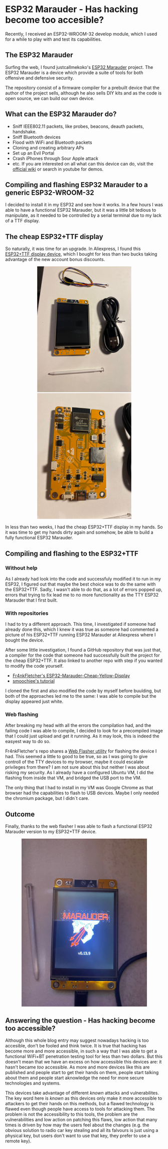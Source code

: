 # ESP32 Marauder - Has hacking become too accesible?
Recently, I received an ESP32-WROOM-32 develop module, which I used for a while to play with and test its capabilities. 

## The ESP32 Marauder
Surfing the web, I found justcallmekoko's [ESP32 Marauder](https://github.com/justcallmekoko/ESP32Marauder) project. The ESP32 Marauder is a device which provide a suite of tools for both offensive and defensive security. 

The repository consist of a firmware compiler for a prebuilt device that the author of the project sells, although he also sells DIY kits and as the code is open source, we can build our own device. 


## What can the ESP32 Marauder do?
- Sniff IEEE802.11 packets, like probes, beacons, deauth packets, handshake.
- Sniff Bluetooth devices
- Flood with WiFi and Bluetooth packets
- Cloning and creating arbitrary APs
- Set up an Evil Portal
- Crash iPhones through Sour Apple attack
- etc.
If you are interested on all what can this device can do, visit the [official wiki](https://github.com/justcallmekoko/ESP32Marauder/wiki) or search in youtube for demos.

## Compiling and flashing ESP32 Marauder to a generic ESP32-WROOM-32
I decided to install it in my ESP32 and see how it works. In a few hours I was able to have a functional ESP32 Marauder, but it was a little bit tedious to manipulate, as it needed to be controlled by a serial terminal due to my lack of a TTF display. 

## The cheap ESP32+TTF display
So naturally, it was time for an upgrade. In Aliexpress, I found this [ESP32+TTF display device](https://www.aliexpress.com/item/1005006604267846.html), which I bought for less than two bucks taking advantage of the new account bonus discounts.
<div align=center>
    <img src="assets/esp32-ttf-1.jpeg" width="300" />
    <img src="assets/esp32-ttf-2.jpeg" width="300" />
</div>

In less than two weeks, I had the cheap ESP32+TTF display in my hands. So it was time to get my hands dirty again and somehow, be able to build a fully functional ESP32 Marauder.

## Compiling and flashing to the ESP32+TTF
### Without help
As I already had look into the code and successfuly modified it to run in my ESP32, I figured out that maybe the best choice was to do the same with the ESP32+TTF. Sadly, I wasn't able to do that, as a lot of errors popped up, errors that trying to fix lead me to no more functionality as the TTY ESP32 Marauder that I first built.

### With repositories
I had to try a different approach. This time, I investigated if someone had already done this, which I knew it was true as someone had commented a picture of his ESP32+TTF running ESP32 Marauder at Aliexpress where I bought the device.

After some little investigation, I found a GitHub repository that was just that, a compiler for the code that someone had successfully built the project for the cheap ESP32+TTF. It also linked to another repo with step if you wanted to modify the code yourself.
- [Fr4nkFletcher's ESP32-Marauder-Cheap-Yellow-Display](https://github.com/Fr4nkFletcher/ESP32-Marauder-Cheap-Yellow-Display)
- [smoochiee's tutorial](https://github.com/smoochiee/MARAUDER-FOR-CYD---CHEAP-YELLOW-DISPLAY)

I cloned the first and also modified the code by myself before buulding, but both of the approaches led me to the same: I was able to compile but the display appeared just white.

### Web flashing
After breaking my head with all the errors the compilation had, and the failing code I was able to compile, I decided to look for a precompiled image that I could just upload and get it running. As it may look, this is indeed the easyest way to do so. 

Fr4nkFletcher's repo shares a [Web Flasher utility](https://fr4nkfletcher.github.io/Adafruit_WebSerial_ESPTool/) for flashing the device I had. This seemed a little to good to be true, so as I was going to give controll of the TTY devices to my browser, maybe it could escalate privileges from there? I am not sure about this but neither I was about risking my security. As I already have a configured Ubuntu VM, I did the flashing from inside that VM, and bridged the USB port to the VM. 

The only thing that I had to install in my VM was Google Chrome as that browser had the capabilities to flash to USB devices. Maybe I only needed the chromium package, but I didn´t care.

## Outcome
Finally, thanks to the web flasher I was able to flash a functional ESP32 Marauder version to my ESP32+TTF device.

<div align=center>
    <img src="assets/working-marauder.jpeg" width="400" />
</div>

## Answering the question - Has hacking become too accessible?
Although this whole blog entry may suggest nowadays hacking is too accesible, don't be fooled and think twice. It is true that hacking has become more and more accessible, in such a way that I was able to get a functional WiFi+BT penetration testing tool for less than two dollars. But this doesn't mean that we have an excess on how accessible this devices are: it hasn't became *too* accessible.
As more and more devices like this are published and people start to get their hands on them, people start talking about them and people start aknowledge the need for more secure technologies and systems. 

This devices take advantage of different _known_ attacks and vulnerabilites. The key word here is _known_ as this devices only make it more accessible to attackers to get their hands on this methods, but a flawed technology is flawed even though people have access to tools for attacking them. The problem is not the accessibility to this tools, the problem are the vulnerabilities and low action on patching this flaws, low action that many times is driven by how may the users feel about the changes (e.g. the obvious solution to radio car key stealing and all its falvours is just using a physical key, but users don't want to use that key, they prefer to use a remote key).


